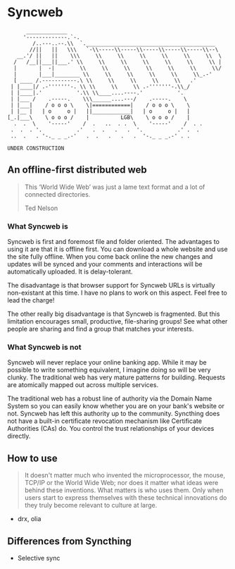 # Syncweb

```plain
      _____________
     '-------------.`-.
        /..---..--.\\  `._________________________________________
       //||   ||   \\\   `-\\-----\\-----\\-----\\-----\\-----\\--\
   __.'/ ||   ||    \\\     \\     \\     \\     \\     \\     \\  \
  /   /__||___||___.' \\     \\     \\     \\     \\     \\     \\ |
  |       |  -|        \\     \\     \\     \\     \\     \\     \\/
  |       |___|________ \\     \\     \\     \\     \\     \\_.-'
  [ ____ /.-----------.\ \\     \\     \\     \\     \\   .'
 | |____|/ .-'''''''-. \\ \\     \\     \\ .-'''''''-.\\_/
 | |____|.'           '.\\ \\____....----.'           '.
 | |___ /    .-----.    \\\______....---/    .-----.    \
 | |___|    / o o o \    \|============|    / o o o \    \
 | |__ |   | o     o |   ||____________|   | o     o |   |
[_.|___\    \ o o o /    |          LGB\    \ o o o /    |
  .  .  \    '-----'    /  .   ..  . .  \    '-----'    /  . .
 .  .  . '.           .'   .  .   .   .  '.           .' .  .
 ..  .   . '-._ _ _.-'   .  .   .   .   .  '-._ _ _.-' . .

UNDER CONSTRUCTION
```

## An offline-first distributed web

> This ‘World Wide Web’ was just a lame text format and a lot of connected directories.
>
> Ted Nelson

### What Syncweb is

Syncweb is first and foremost file and folder oriented. The advantages to using it are that it is offline first. You can download a whole website and use the site fully offline. When you come back online the new changes and updates will be synced and your comments and interactions will be automatically uploaded. It is delay-tolerant.

The disadvantage is that browser support for Syncweb URLs is virtually non-existant at this time. I have no plans to work on this aspect. Feel free to lead the charge!

The other really big disadvantage is that Syncweb is fragmented. But this limitation encourages small, productive, file-sharing groups! See what other people are sharing and find a group that matches your interests.

### What Syncweb is not

Syncweb will never replace your online banking app. While it may be possible to write something equivalent, I imagine doing so will be very clunky. The traditional web has very mature patterns for building. Requests are atomically mapped out across multiple services.

The traditional web has a robust line of authority via the Domain Name System so you can easily know whether you are on your bank's website or not. Syncweb has left this authority up to the community. Syncthing does not have a built-in certificate revocation mechanism like Certificate Authorities (CAs) do. You control the trust relationships of your devices directly.

## How to use

> It doesn't matter much who invented the microprocessor, the mouse, TCP/IP or the World Wide Web; nor does it matter what ideas were behind these inventions. What matters is who uses them. Only when users start to express themselves with these technical innovations do they truly become relevant to culture at large.

- drx, olia

## Differences from Syncthing

- Selective sync
